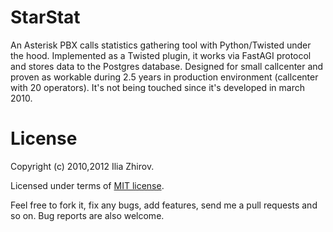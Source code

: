 # StarStat

An Asterisk PBX calls statistics gathering tool with Python/Twisted under the hood. Implemented as a Twisted plugin, it works via FastAGI protocol and stores data to the Postgres database. Designed for small callcenter and proven as workable during 2.5 years in production environment (callcenter with 20 operators). It's not being touched since it's developed in march 2010.

# License

Copyright (c) 2010,2012 Ilia Zhirov.

Licensed under terms of [MIT license](http://www.opensource.org/licenses/mit-license.php).

Feel free to fork it, fix any bugs, add features, send me a pull requests and so on. Bug reports are also welcome.
